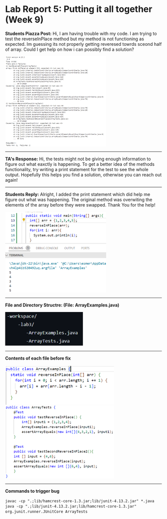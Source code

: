 # Lab Report 5: Putting it all together (Week 9)

 **Students Piazza Post:**
    Hi, I am having trouble with my code. I am trying to test the
    reverseInPlace method but my method is not functioning as expected.
    Im guessing its not properly getting reveresed towrds sceond half
    of array. Could I get help on how i can possibly find a solution?

  <img src="student_piazza-post.png" alt="Test Results" width="325"/>

---

**TA's Response:**
    Hi, the tests might not be giving enough information to figure out 
    what eaxctly is happening. To get a better idea of the methods 
    functionality, try writing a print statement for the test to see the
    whole output. Hopefully this helps you find a solution, otherwise 
    you can reach out again!

---

**Students Reply:**
    Alright, I added the print statement which did help me figure out
    what was happening. The original method was overwiting the elements
    of the array before they were swapped. Thank You for the help!

 <img src="feedback-ss.png" alt=" " width="325"/>

 ---
 **File and Directory Structre: (File: ArrayExamples.java)**

<img src="filestructre.png" alt=" " width="250"/>

---

**Contents of each file before fix**

<img src="before11.png" alt=" " width="350"/>

<img src="beforetest2.png" alt=" " width="350"/>

---

**Commands to trigger bug**

`javac -cp ".;lib/hamcrest-core-1.3.jar;lib/junit-4.13.2.jar" *.java`
`java -cp ".;lib/junit-4.13.2.jar;lib/hamcrest-core-1.3.jar" org.junit.runner.JUnitCore ArrayTests`




         

    


  


  
    
